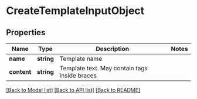 # CreateTemplateInputObject

## Properties
Name | Type | Description | Notes
------------ | ------------- | ------------- | -------------
**name** | **string** | Template name | 
**content** | **string** | Template text. May contain tags inside braces | 

[[Back to Model list]](../README.md#documentation-for-models) [[Back to API list]](../README.md#documentation-for-api-endpoints) [[Back to README]](../README.md)


